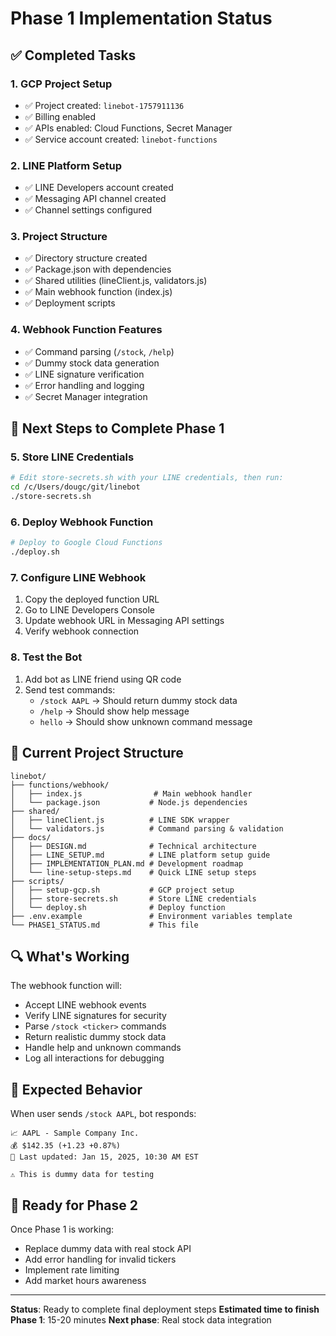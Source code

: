 # Phase 1 Implementation Status

## ✅ Completed Tasks

### 1. GCP Project Setup
- ✅ Project created: `linebot-1757911136`
- ✅ Billing enabled
- ✅ APIs enabled: Cloud Functions, Secret Manager
- ✅ Service account created: `linebot-functions`

### 2. LINE Platform Setup
- ✅ LINE Developers account created
- ✅ Messaging API channel created
- ✅ Channel settings configured

### 3. Project Structure
- ✅ Directory structure created
- ✅ Package.json with dependencies
- ✅ Shared utilities (lineClient.js, validators.js)
- ✅ Main webhook function (index.js)
- ✅ Deployment scripts

### 4. Webhook Function Features
- ✅ Command parsing (`/stock`, `/help`)
- ✅ Dummy stock data generation
- ✅ LINE signature verification
- ✅ Error handling and logging
- ✅ Secret Manager integration

## 🔄 Next Steps to Complete Phase 1

### 5. Store LINE Credentials
```bash
# Edit store-secrets.sh with your LINE credentials, then run:
cd /c/Users/dougc/git/linebot
./store-secrets.sh
```

### 6. Deploy Webhook Function
```bash
# Deploy to Google Cloud Functions
./deploy.sh
```

### 7. Configure LINE Webhook
1. Copy the deployed function URL
2. Go to LINE Developers Console
3. Update webhook URL in Messaging API settings
4. Verify webhook connection

### 8. Test the Bot
1. Add bot as LINE friend using QR code
2. Send test commands:
   - `/stock AAPL` → Should return dummy stock data
   - `/help` → Should show help message
   - `hello` → Should show unknown command message

## 📁 Current Project Structure

```
linebot/
├── functions/webhook/
│   ├── index.js                # Main webhook handler
│   └── package.json           # Node.js dependencies
├── shared/
│   ├── lineClient.js          # LINE SDK wrapper
│   └── validators.js          # Command parsing & validation
├── docs/
│   ├── DESIGN.md              # Technical architecture
│   ├── LINE_SETUP.md          # LINE platform setup guide
│   ├── IMPLEMENTATION_PLAN.md # Development roadmap
│   └── line-setup-steps.md    # Quick LINE setup steps
├── scripts/
│   ├── setup-gcp.sh           # GCP project setup
│   ├── store-secrets.sh       # Store LINE credentials
│   └── deploy.sh              # Deploy function
├── .env.example               # Environment variables template
└── PHASE1_STATUS.md           # This file
```

## 🔍 What's Working

The webhook function will:
- Accept LINE webhook events
- Verify LINE signatures for security
- Parse `/stock <ticker>` commands
- Return realistic dummy stock data
- Handle help and unknown commands
- Log all interactions for debugging

## 🎯 Expected Behavior

When user sends `/stock AAPL`, bot responds:
```
📈 AAPL - Sample Company Inc.
💰 $142.35 (+1.23 +0.87%)
📅 Last updated: Jan 15, 2025, 10:30 AM EST

⚠️ This is dummy data for testing
```

## 🚀 Ready for Phase 2

Once Phase 1 is working:
- Replace dummy data with real stock API
- Add error handling for invalid tickers
- Implement rate limiting
- Add market hours awareness

---

**Status**: Ready to complete final deployment steps
**Estimated time to finish Phase 1**: 15-20 minutes
**Next phase**: Real stock data integration